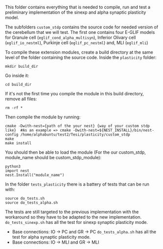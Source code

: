 This folder contains everything that is needed to compile, run and test a preliminary implementation of the sinexp and alpha synaptic plasticity model.

The subfolders `custom_stdp` contains the source code for needed version of the cerebellum that we will test.
The first one contains four E-GLIF models for Granule cell (`eglif_cond_alpha_multisyn`), Inferior Olivary cell (`eglif_io_nestml`), Purkinje cell (`eglif_pc_nestml`) and, MLI (`eglif_mli`)

To compile these extension modules, create a build directory at the same level of the folder containing the source code. Inside the `plasticity` folder:
```
mkdir build_dir
```
Go inside it:
```
cd build_dir
```
If it's not the first time you compile the module in this build directory, remove all files:
```
rm -rf *
```
Then compile the module by running:
```
cmake -Dwith-nest={path of the your nest} {way of your custom stdp like}  #As an example => cmake -Dwith-nest=${NEST_INSTALL}/bin/nest-config /home/alphabuntu/test2/Tesi/plasticity/custom_stdp
make
make install
```
You should then be able to load the module (For the our custom_stdp, module_name should be custom_stdp_module):
```
python3
import nest
nest.Install("module_name")
```

In the folder `tests_plasticity` there is a battery of tests that can be run with:
```
source do_tests.sh
source do_tests_alpha.sh
```
The tests are still targeted to the previous implementation with the workaround so they have to be adapted to the new implementation. `do_tests_sinexp.sh` has all the test for sinexp synaptic plasticity mode. 
- Base connections: IO -> PC  and GR -> PC
`do_tests_alpha.sh` has all the test for alpha synaptic plasticity mode.
- Base connections: IO -> MLI  and GR -> MLI
